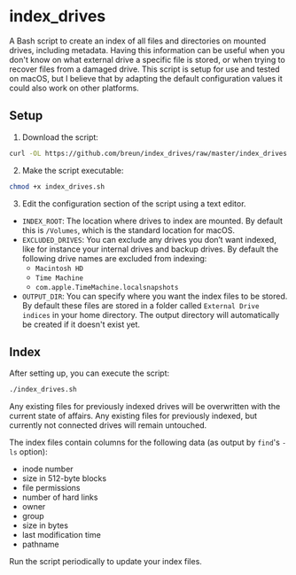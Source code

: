 # index_drives

A Bash script to create an index of all files and directories on mounted drives, including metadata. Having this information can be useful when you don't know on what external drive a specific file is stored, or when trying to recover files from a damaged drive. This script is setup for use and tested on macOS, but I believe that by adapting the default configuration values it could also work on other platforms.

## Setup

1. Download the script:

```bash
curl -OL https://github.com/breun/index_drives/raw/master/index_drives.sh
```

2. Make the script executable:

```bash
chmod +x index_drives.sh
```

3. Edit the configuration section of the script using a text editor.
- `INDEX_ROOT`: The location where drives to index are mounted. By default this is `/Volumes`, which is the standard location for macOS.
- `EXCLUDED_DRIVES`: You can exclude any drives you don’t want indexed, like for instance your internal drives and backup drives. By default the following drive names are excluded from indexing:
  - `Macintosh HD`
  - `Time Machine`
  - `com.apple.TimeMachine.localsnapshots`
- `OUTPUT_DIR`: You can specify where you want the index files to be stored. By default these files are stored in a folder called `External Drive indices` in your home directory. The output directory will automatically be created if it doesn't exist yet.

## Index

After setting up, you can execute the script:

```bash
./index_drives.sh
```

Any existing files for previously indexed drives will be overwritten with the current state of affairs. Any existing files for previously indexed, but currently not connected drives will remain untouched.

The index files contain columns for the following data (as output by `find`'s `-ls` option):
- inode number
- size in 512-byte blocks
- file permissions
- number of hard links
- owner
- group
- size in bytes
- last modification time
- pathname

Run the script periodically to update your index files.
